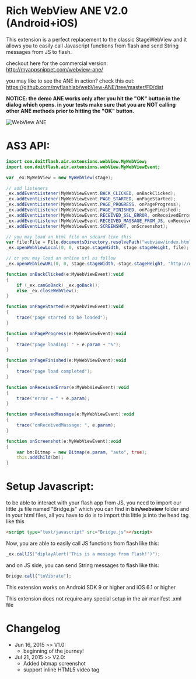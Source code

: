 # Rich WebView ANE V2.0 (Android+iOS)
This extension is a perfect replacement to the classic StageWebView and it allows you to easily call Javascript functions from flash and send String messages from JS to flash.

checkout here for the commercial version: http://myappsnippet.com/webview-ane/

you may like to see the ANE in action? check this out: https://github.com/myflashlab/webView-ANE/tree/master/FD/dist

**NOTICE: the demo ANE works only after you hit the "OK" button in the dialog which opens. in your tests make sure that you are NOT calling other ANE methods prior to hitting the "OK" button.**

![WebView ANE](http://myappsnippet.com/wp-content/uploads/2015/06/web-view-adobe-air-extension_preview.jpg)

# AS3 API:
```actionscript
import com.doitflash.air.extensions.webView.MyWebView;
import com.doitflash.air.extensions.webView.MyWebViewEvent;

var _ex:MyWebView = new MyWebView(stage);

// add listeners
_ex.addEventListener(MyWebViewEvent.BACK_CLICKED, onBackClicked);
_ex.addEventListener(MyWebViewEvent.PAGE_STARTED, onPageStarted);
_ex.addEventListener(MyWebViewEvent.PAGE_PROGRESS, onPageProgress);
_ex.addEventListener(MyWebViewEvent.PAGE_FINISHED, onPageFinished);
_ex.addEventListener(MyWebViewEvent.RECEIVED_SSL_ERROR, onReceivedError);
_ex.addEventListener(MyWebViewEvent.RECEIVED_MASSAGE_FROM_JS, onReceivedMassage);
_ex.addEventListener(MyWebViewEvent.SCREENSHOT, onScreenshot);

// you may load an html file on sdcard like this
var file:File = File.documentsDirectory.resolvePath("webview/index.html");
_ex.openWebViewLocal(0, 0, stage.stageWidth, stage.stageHeight, file);

// or you may load an online url as follow
_ex.openWebViewURL(0, 0, stage.stageWidth, stage.stageHeight, "http://www.google.com/");

function onBackClicked(e:MyWebViewEvent):void
{
	if (_ex.canGoBack) _ex.goBack();
	else _ex.closeWebView();
}

function onPageStarted(e:MyWebViewEvent):void
{
	trace("page started to be loaded");
}

function onPageProgress(e:MyWebViewEvent):void
{
	trace("page loading: " + e.param + "%");
}

function onPageFinished(e:MyWebViewEvent):void
{
	trace("page load completed");
}

function onReceivedError(e:MyWebViewEvent):void
{
	trace("error = " + e.param);
}

function onReceivedMassage(e:MyWebViewEvent):void
{
	trace("onReceivedMassage: ", e.param);
}

function onScreenshot(e:MyWebViewEvent):void
{
	var bm:Bitmap = new Bitmap(e.param, "auto", true);
	this.addChild(bm);
}
```

# Setup Javascript:
to be able to interact with your flash app from JS, you need to import our little .js file named "Bridge.js" which you can find in **bin/webview** folder and in your html files, all you have to do is to import this little js into the head tag like this
```html
<script type="text/javascript" src="Bridge.js"></script>
```
Now, you are able to easily call JS functions from flash like this:
```actionscript
_ex.callJS("diplayAlert('This is a message from Flash!')");
```

and on JS side, you can send String messages to flash like this:
```javascript
Bridge.call("toVibrate");
```

This extension works on Android SDK 9 or higher and iOS 6.1 or higher

This extension does not require any special setup in the air manifest .xml file

# Changelog
- Jun 16, 2015	>> V1.0: 	
  - beginning of the journey!
- Jul 21, 2015	>> V2.0: 	
  - Added bitmap screenshot
  - support inline HTML5 video tag
